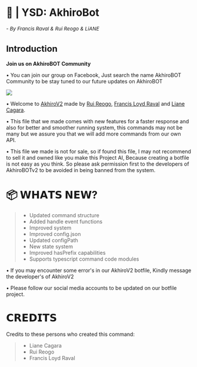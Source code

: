 <h1>🤖 | YSD: AkhiroBot<sub><sub><sub><sub><h6>- By Francis Raval & Rui Reogo & LiANE</h6></sub></sub></sub>
Introduction</h1>

******Join us on AkhiroBOT Community******

• You can join our group on Facebook, Just search the name AkhiroBOT Community to be stay tuned to our future updates on AkhiroBOT

<img align="center" src="https://i.postimg.cc/J4StDcpg/lv-0-20240217160135-ezgif-com-video-to-gif-converter.gif"/>

• Welcome to [AkhiroV2](https://replit.com/@ruireogo/Akhiro-Bot-V2#config.json) made by [Rui Reogo](https://replit.com/@ruireogo), [Francis Loyd Raval](https://replit.com/@certainlyfrance) and [Liane Cagara](https://replit.com/@nealianacagara).

• This file that we made comes with new features for a faster response and also for better and smoother running system, this commands may not be many but we assure you that we will add more commands from our own API.

• This file we made is not for sale, so if found this file, I may not recommend to sell it and owned like you make this Project AI, Because creating a botfile is not easy as you think. So please ask permission first to the developers of AkhiroBOTv2 to be avoided in being banned from the system.

<h1>📦 𝗪𝗛𝗔𝗧𝗦 𝗡𝗘𝗪?</h1>

> - Updated command structure
> - Added handle event functions
> - Improved system
> - Improved config.json
> - Updated configPath
> - New state system
> - Improved hasPrefix capabilities
> - Supports typescript command code modules

• If you may encounter some error's in our AkhiroV2 botfile, Kindly message the developer's of AkhiroV2

• Please follow our social media accounts to be updated on our botfile project. 

<h1>𝗖𝗥𝗘𝗗𝗜𝗧𝗦</h1>
Credits to these persons who created this command:

> - Liane Cagara
> - Rui Reogo
> - Francis Loyd Raval